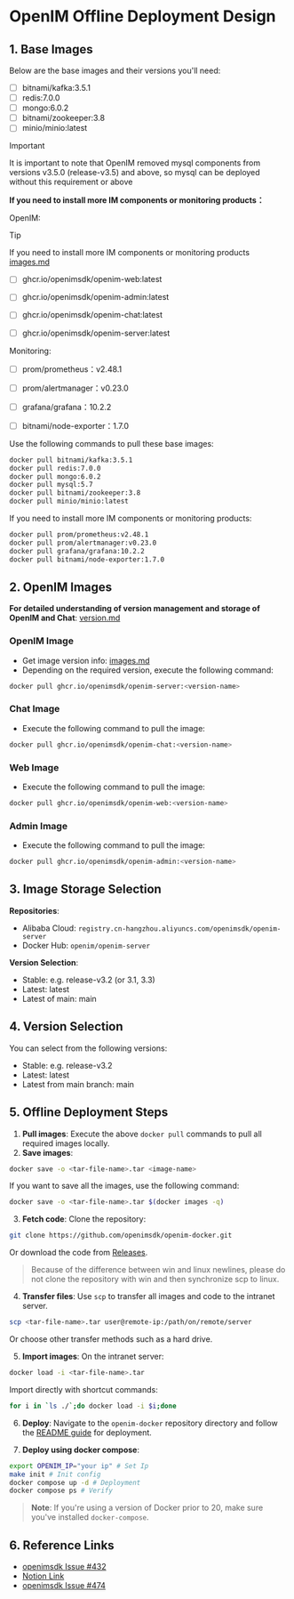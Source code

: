 

# OpenIM Offline Deployment Design

## 1. Base Images

Below are the base images and their versions you'll need:

- [ ] bitnami/kafka:3.5.1
- [ ] redis:7.0.0
- [ ] mongo:6.0.2
- [ ] bitnami/zookeeper:3.8
- [ ] minio/minio:latest

> [!IMPORTANT]
> It is important to note that OpenIM removed mysql components from versions v3.5.0 (release-v3.5) and above, so mysql can be deployed without this requirement or above

**If you need to install more IM components or monitoring products：**

OpenIM:

> [!TIP]
> If you need to install more IM components or monitoring products [images.md](https://github.com/openimsdk/open-im-server/blob/main/docs/contrib/images.md)

- [ ] ghcr.io/openimsdk/openim-web:latest
- [ ] ghcr.io/openimsdk/openim-admin:latest
- [ ] ghcr.io/openimsdk/openim-chat:latest
- [ ] ghcr.io/openimsdk/openim-server:latest


Monitoring:

- [ ] prom/prometheus：v2.48.1
- [ ] prom/alertmanager：v0.23.0
- [ ] grafana/grafana：10.2.2
- [ ] bitnami/node-exporter：1.7.0


Use the following commands to pull these base images:

```bash
docker pull bitnami/kafka:3.5.1
docker pull redis:7.0.0
docker pull mongo:6.0.2
docker pull mysql:5.7
docker pull bitnami/zookeeper:3.8
docker pull minio/minio:latest
```

If you need to install more IM components or monitoring products:

```bash
docker pull prom/prometheus:v2.48.1
docker pull prom/alertmanager:v0.23.0
docker pull grafana/grafana:10.2.2
docker pull bitnami/node-exporter:1.7.0
```

## 2. OpenIM Images

**For detailed understanding of version management and storage of OpenIM and Chat**: [version.md](https://github.com/openimsdk/open-im-server/blob/main/docs/contrib/version.md)

### OpenIM Image

- Get image version info: [images.md](https://github.com/openimsdk/open-im-server/blob/main/docs/contrib/images.md)
- Depending on the required version, execute the following command:

```bash
docker pull ghcr.io/openimsdk/openim-server:<version-name>
```

### Chat Image

- Execute the following command to pull the image:

```bash
docker pull ghcr.io/openimsdk/openim-chat:<version-name>
```

### Web Image

- Execute the following command to pull the image:

```bash
docker pull ghcr.io/openimsdk/openim-web:<version-name>
```

### Admin Image

- Execute the following command to pull the image:

```bash
docker pull ghcr.io/openimsdk/openim-admin:<version-name>
```


## 3. Image Storage Selection

**Repositories**:

- Alibaba Cloud: `registry.cn-hangzhou.aliyuncs.com/openimsdk/openim-server`
- Docker Hub: `openim/openim-server`

**Version Selection**:

- Stable: e.g. release-v3.2 (or 3.1, 3.3)
- Latest: latest
- Latest of main: main

## 4. Version Selection

You can select from the following versions:

- Stable: e.g. release-v3.2
- Latest: latest
- Latest from main branch: main

## 5. Offline Deployment Steps

1. **Pull images**: Execute the above `docker pull` commands to pull all required images locally.
2. **Save images**:

```bash
docker save -o <tar-file-name>.tar <image-name>
```

If you want to save all the images, use the following command:

```bash
docker save -o <tar-file-name>.tar $(docker images -q)
```

3. **Fetch code**: Clone the repository:

```bash
git clone https://github.com/openimsdk/openim-docker.git
```

Or download the code from [Releases](https://github.com/openimsdk/openim-docker/releases/).

> Because of the difference between win and linux newlines, please do not clone the repository with win and then synchronize scp to linux.

4. **Transfer files**: Use `scp` to transfer all images and code to the intranet server.

```bash
scp <tar-file-name>.tar user@remote-ip:/path/on/remote/server
```

Or choose other transfer methods such as a hard drive.

5. **Import images**: On the intranet server:

```bash
docker load -i <tar-file-name>.tar
```

Import directly with shortcut commands:

```bash
for i in `ls ./`;do docker load -i $i;done
```

6. **Deploy**: Navigate to the `openim-docker` repository directory and follow the [README guide](https://github.com/openimsdk/openim-docker) for deployment.

7. **Deploy using docker compose**:

```bash
export OPENIM_IP="your ip" # Set Ip
make init # Init config
docker compose up -d # Deployment
docker compose ps # Verify
```

> **Note**: If you're using a version of Docker prior to 20, make sure you've installed `docker-compose`.

## 6. Reference Links

- [openimsdk Issue #432](https://github.com/openimsdk/open-im-server/issues/432)
- [Notion Link](https://nsddd.notion.site/435ee747c0bc44048da9300a2d745ad3?pvs=25)
- [openimsdk Issue #474](https://github.com/openimsdk/open-im-server/issues/474)